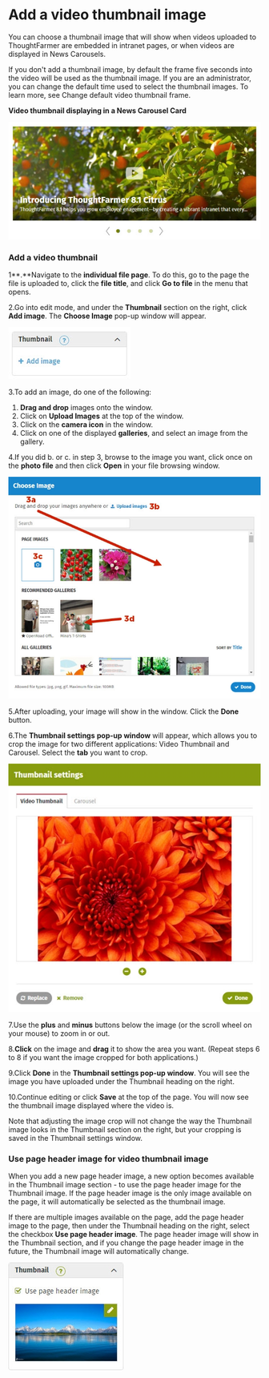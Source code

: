 # Add a video thumbnail image

You can choose a thumbnail image that will show when videos uploaded to ThoughtFarmer are embedded in intranet pages, or when videos are displayed in News Carousels.  
  
If you don't add a thumbnail image, by default the frame five seconds into the video will be used as the thumbnail image. If you are an administrator, you can change the default time used to select the thumbnail images. To learn more, see Change default video thumbnail frame.  
  
**Video thumbnail displaying in a News Carousel Card**

![](../../../.gitbook/assets/1%20%2887%29.jpg)



### Add a video thumbnail

1**.**Navigate to the **individual file page**. To do this, go to the page the file is uploaded to, click the **file title**, and click **Go to file** in the menu that opens.

2.Go into edit mode, and under the **Thumbnail** section on the right, click **Add image**. The **Choose Image** pop-up window will appear.

![](../../../.gitbook/assets/2%20%2845%29.jpg)



3.To add an image, do one of the following:

1. **Drag and drop** images onto the window.
2. Click on **Upload Images** at the top of the window.
3. Click on the **camera icon** in the window.
4. Click on one of the displayed **galleries**, and select an image from the gallery.

4.If you did b. or c. in step 3, browse to the image you want, click once on the **photo file** and then click **Open** in your file browsing window.  


![](../../../.gitbook/assets/3%20%2816%29.jpg)



5.After uploading, your image will show in the window. Click the **Done** button.

6.The **Thumbnail settings** **pop-up window** will appear, which allows you to crop the image for two different applications: Video Thumbnail and Carousel. Select the **tab** you want to crop.

![](../../../.gitbook/assets/4%20%2812%29.jpg)



7.Use the **plus** and **minus** buttons below the image \(or the scroll wheel on your mouse\) to zoom in or out.

8.**Click** on the image and **drag** it to show the area you want. \(Repeat steps 6 to 8 if you want the image cropped for both applications.\)

9.Click **Done** in the **Thumbnail settings pop-up window**. You will see the image you have uploaded under the Thumbnail heading on the right.

10.Continue editing or click **Save** at the top of the page. You will now see the thumbnail image displayed where the video is.

Note that adjusting the image crop will not change the way the Thumbnail image looks in the Thumbnail section on the right, but your cropping is saved in the Thumbnail settings window.  
 

### Use page header image for video thumbnail image

When you add a new page header image, a new option becomes available in the Thumbnail image section - to use the page header image for the Thumbnail image. If the page header image is the only image available on the page, it will automatically be selected as the thumbnail image.  
  
If there are multiple images available on the page, add the page header image to the page, then under the Thumbnail heading on the right, select the checkbox **Use page header image**. The page header image will show in the Thumbnail section, and if you change the page header image in the future, the Thumbnail image will automatically change.

![](../../../.gitbook/assets/5%20%2816%29.jpg)

